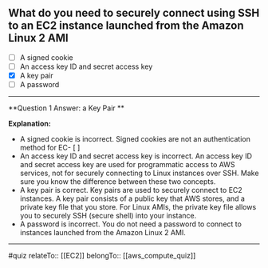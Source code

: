 ## What do you need to securely connect using SSH to an EC2 instance launched from the Amazon Linux 2 AMI

<!-- #ec2_keypair -->

- [ ] A signed cookie
- [ ] An access key ID and secret access key
- [x] A key pair
- [ ] A password

----

**Question 1 Answer: a Key Pair **

**Explanation:**

- A signed cookie is incorrect. Signed cookies are not an authentication method for EC- [ ]
- An access key ID and secret access key is incorrect. An access key ID and secret access key are used for programmatic access to AWS services, not for securely connecting to Linux instances over SSH. Make sure you know the difference between these two concepts.
- A key pair is correct. Key pairs are used to securely connect to EC2 instances. A key pair consists of a public key that AWS stores, and a private key file that you store. For Linux AMIs, the private key file allows you to securely SSH (secure shell) into your instance.
- A password is incorrect. You do not need a password to connect to instances launched from the Amazon Linux 2 AMI.


----
#quiz 
relateTo:: [[EC2]]
belongTo:: [[aws_compute_quiz]]